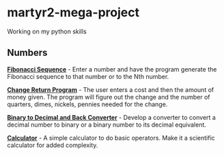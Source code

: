 martyr2-mega-project
====================

Working on my python skills

Numbers
---------

[**Fibonacci Sequence**](https://github.com/Heugal/martyr2-mega-project/blob/master/numbers/fibonacci.py) - Enter a number and have the program generate the Fibonacci sequence to that number or to the Nth number.

[**Change Return Program**](https://github.com/Heugal/martyr2-mega-project/blob/master/numbers/change.py) - The user enters a cost and then the amount of money given. The program will figure out the change and the number of quarters, dimes, nickels, pennies needed for the change.

[**Binary to Decimal and Back Converter**](https://github.com/Heugal/martyr2-mega-project/blob/master/numbers/binconverter.py) - Develop a converter to convert a decimal number to binary or a binary number to its decimal equivalent.

[**Calculator**](https://github.com/Heugal/martyr2-mega-project/blob/master/numbers/calc.py) - A simple calculator to do basic operators. Make it a scientific calculator for added complexity.


